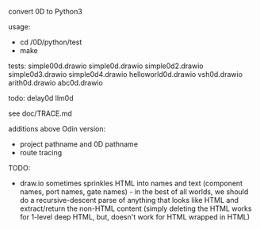 convert 0D to Python3

usage: 
- cd <local dir>/0D/python/test
- make

tests: simple00d.drawio simple0d.drawio simple0d2.drawio simple0d3.drawio simple0d4.drawio helloworld0d.drawio vsh0d.drawio arith0d.drawio abc0d.drawio

todo: delay0d llm0d


see doc/TRACE.md

additions above Odin version:
- project pathname and 0D pathname
- route tracing

TODO:
- draw.io sometimes sprinkles HTML into names and text (component names, port names, gate names) - in the best of all worlds, we should do a recursive-descent parse of anything that looks like HTML and extract/return the non-HTML content (simply deleting the HTML works for 1-level deep HTML, but, doesn't work for HTML wrapped in HTML)

